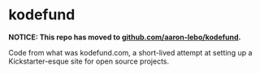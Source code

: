 kodefund
===========

**NOTICE: This repo has moved to [github.com/aaron-lebo/kodefund](https://github.com/aaron-lebo/kodefund).**

Code from what was kodefund.com, a short-lived attempt at setting up a Kickstarter-esque site for open source projects.
